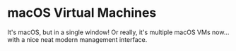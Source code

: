# macOS Virtual Machines

It's macOS, but in a single window! Or really, it's multiple macOS VMs now... with a nice neat modern management interface.
